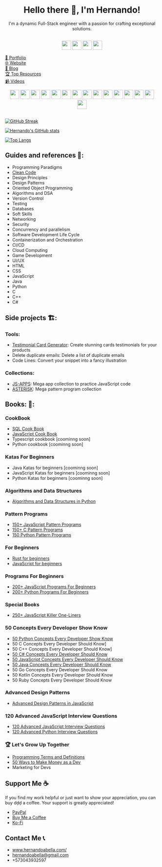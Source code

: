 <div align="center"><h1>Hello there 👋, I'm Hernando!</h1></div>
<div align="center">I'm a dynamic Full-Stack engineer with a passion for crafting exceptional solutions.</div>
<br/>
<p align="center" width="100%">
  <a href="https://www.x.com/hernandoabella"><img src="https://cdn2.iconfinder.com/data/icons/threads-by-instagram/24/x-logo-twitter-new-brand-contained-64.png" width="30px"/></a>
  <a href="https://www.instagram.com/hernandoabella"><img src="https://cdn2.iconfinder.com/data/icons/social-media-2285/512/1_Instagram_colored_svg_1-64.png" width="30px"/></a>
  <a href="https://www.tiktok.com/@hernandoabella"><img src="https://cdn0.iconfinder.com/data/icons/logos-brands-7/512/TikTok_logo_original0-64.png" width="30px"/></a>
  <a href="https://www.youtube.com/c/hernandoabella"><img src="https://cdn4.iconfinder.com/data/icons/logos-and-brands/512/395_Youtube_logo-64.png" width="30px"/></a>
</p>

[🤵 Portfolio](https://portfolio-hernandoabella.vercel.app/) <br/>
[🌐 Website](https://www.hernandoabella.com) <br/>
[📝 Blog](https://medium.com/@hernandoabella) <br/>
[🏆 Top Resources](https://hernandoabella.com/resources/) <br/>
[📹 Videos](https://youtube.com/c/hernandoabella)

<div align="center">
  <span><img src="https://cdn.jsdelivr.net/gh/devicons/devicon/icons/html5/html5-original.svg" width="30px"/></span>
  <span><img src="https://cdn.jsdelivr.net/gh/devicons/devicon/icons/css3/css3-original.svg" width="30px"/></span>
  <span><img src="https://cdn.jsdelivr.net/gh/devicons/devicon/icons/javascript/javascript-original.svg" width="30px"/></span>
  <span><img src="https://cdn.jsdelivr.net/gh/devicons/devicon/icons/tailwindcss/tailwindcss-plain.svg" width="30px"/></span> 
  <span><img src="https://cdn.jsdelivr.net/gh/devicons/devicon/icons/typescript/typescript-original.svg" width="30px"/></span>
  <span><img src="https://cdn.jsdelivr.net/gh/devicons/devicon/icons/react/react-original.svg" width="30px"/></span>
  <span><img src="https://cdn.jsdelivr.net/gh/devicons/devicon/icons/express/express-original.svg" width="30px"/></span>
  <span><img src="https://cdn.jsdelivr.net/gh/devicons/devicon/icons/nodejs/nodejs-original-wordmark.svg" width="30px"/></span>
  <span><img src="https://cdn.jsdelivr.net/gh/devicons/devicon/icons/nextjs/nextjs-original.svg" width="30px"/></span>
  <span><img src="https://cdn.jsdelivr.net/gh/devicons/devicon/icons/vscode/vscode-original.svg" width="30px"/></span>
  <span><img src="https://cdn.jsdelivr.net/gh/devicons/devicon/icons/bash/bash-original.svg" width="30px"/></span>
  <span><img src="https://cdn.jsdelivr.net/gh/devicons/devicon/icons/git/git-original.svg" width="30px"/></span>
  <span><img src="https://cdn.jsdelivr.net/gh/devicons/devicon/icons/github/github-original.svg" width="30px"/></span>
  <span><img src="https://cdn.jsdelivr.net/gh/devicons/devicon/icons/canva/canva-original.svg" width="30px"/></span>
  <span><img src="https://cdn.jsdelivr.net/gh/devicons/devicon/icons/figma/figma-original.svg" width="30px"/></span>
</div>

<br/>


[![GitHub Streak](https://streak-stats.demolab.com?user=hernandoabella)](https://git.io/streak-stats)

[![Hernando's GitHub stats](https://github-readme-stats.vercel.app/api?username=hernandoabella)](https://github.com/hernandoabella/github-readme-stats)

[![Top Langs](https://github-readme-stats.vercel.app/api/top-langs/?username=hernandoabella)](https://github.com/hernandoabella/github-readme-stats)

## Guides and references 📙:
- Programming Paradigms
- [Clean Code](https://github.com/hernandoabella/clean-code)
- Design Principles
- Design Patterns
- Oriented Object Programming
- Algorithms and DSA
- Version Control
- Testing
- Databases
- Soft Skills
- Networking
- Security
- Concurrency and parallelism
- Software Development Life Cycle
- Containerization and Orchestration
- CI/CD
- Cloud Computing
- Game Development
- UI/UX
- HTML
- CSS
- JavaScript
- Java
- Python
- C
- C++
- C#

## Side projects 🏗️:
### Tools:
- [Testimonial Card Generator](https://github.com/hernandoabella/testimonial-card-generator): Create stunning cards testimonials for your products
- Delete duplicate emails: Delete a list of duplicate emails
- Code Lines: Convert your snippet into a fancy illustration
### Collections:
- [JS-APPS](https://github.com/hernandoabella/js-apps): Mega app collection to practice JavaScript code
- [ASTERISK](https://github.com/hernandoabella/asterisk): Mega pattern program collection

## Books: 🏪:
### CookBook
- [SQL Cook Book](https://www.amazon.com/-/es/Hernando-Abella/dp/B0CWVK8B9R)
- [JavaScript Cook Book](https://www.amazon.com/Hernando-Abella/dp/B0CPDSXDGL)
- Typescript cookbook [coominng soon]
- Python cookbook [coominng soon]
### Katas For Beginners 
- Java Katas for beginners [coominng soon]
- JavaScript Katas for beginners [coominng soon]
- Python Katas for beginners [coominng soon]
### Algorithms and Data Structures
- [Algorithms and Data Structures in Python](https://www.amazon.com/-/es/Hernando-Abella/dp/B0CW65JBLW)
### Pattern Programs
- [150+ JavaScript Pattern Programs](https://www.amazon.com/150-JavaScript-Pattern-Programs-creativity/dp/B0CV1GBW28)
- [150+ C Pattern Programs](https://www.amazon.com/150-Pattern-Programs-creativity-statements/dp/B0CTZW4Y9V)
- [150 Python Pattern Programs](https://www.amazon.com/Hernando-Abella-ebook/dp/B0CVNG3PRV) 
### For Beginners
- [Rust for beginners](https://www.amazon.com/Rust-Beginners-Lets-Learn-together/dp/B0CT3NP1JB)
- [JavaScript for beginners](https://www.amazon.com/JavaScript-Beginners-Hernando-Abella/dp/B0CRHYGXNC)
### Programs For Beginners
- [200+ JavaScript Programs For Beginners](https://www.amazon.com/JavaScript-Programs-Beginners-Hernando-Abella/dp/B0CQ5KVQGH)
- [200+ Python Programs For Beginners](https://www.amazon.com/-/es/Hernando-Abella/dp/B0CVLQTKHG)
### Special Books 
- [250+ JavaScript Killer One-Liners](https://www.amazon.com/Hernando-Abella/dp/B0CN58RHGF)
### 50 Concepts Every Developer Show Know
- [50 Python Concepts Every Developer Show Know](https://www.amazon.com/-/es/Hernando-Abella-ebook/dp/B0CW9LWMTB)
- 50 C Concepts Every Developer Should Know]
- 50 C++ Concepts Every Developer Should Know]
- [50 C# Concepts Every Developer Should Know](https://www.amazon.com/dp/B0CVFYGK2B)
- [50 JavaScript Concepts Every Developer Should Know](https://www.amazon.com/Hernando-Abella-ebook/dp/B0CNC4WZT6)
- [50 Java Concepts Every Developer Should Know](https://www.amazon.com/Java-Concepts-Every-Developer-Should-ebook/dp/B0CPPZ1BVM)
- 50 Go Concepts Every Developer Should Know
- 50 Kotlin Concepts Every Developer Should Know
- 50 Ruby Concepts Every Developer Should Know
### Advanced Design Patterns
- [Advanced Design Patterns in JavaScript](https://www.amazon.com/Design-Patterns-JavaScript-Optimizing-applications/dp/B0CNWGV8W5)
### 120 Advanced JavaScript Interview Questions
- [120 Advanced JavaScript Interview Questions](https://www.amazon.com/120-Advanced-JavaScript-Interview-Questions/dp/B0CL9ZKTLV)
- [120 Advanced Python Interview Questions](https://www.amazon.com/dp/B0CLM68FNR)
### 🏆 Let's Grow Up Together
- [Programming Terms and Definitions](https://www.amazon.com/-/es/Hernando-Abella-ebook/dp/B0CN2R71Y7)
- [50 Ways to Make Money as a Dev](https://www.amazon.com/Ways-Make-Money-Dev-developer/dp/B0CXM1JDKL)
- Marketing for Devs

## Support Me ☕
If you find my work helpful or just want to show your appreciation, you can buy dḍḍ a coffee. Your support is greatly appreciated!
- [PayPal](https://paypal.me/haoficial)
- [Buy Me a Coffee](https://www.buymeacoffee.com/hernandoabella)
- [Ko-Fi](https://ko-fi.com/hernandoabella)

## Contact Me 📞
- www.hernandoabella.com/
- hernandoabella@gmail.com <br/>
- +573043932597
